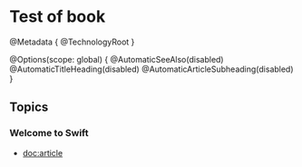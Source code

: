 # Test of book

@Metadata {
  @TechnologyRoot
}

@Options(scope: global) {
  @AutomaticSeeAlso(disabled)
  @AutomaticTitleHeading(disabled)
  @AutomaticArticleSubheading(disabled)
}

## Topics

### Welcome to Swift

- <doc:article>

<!-- Copyright (c) 2021 Apple Inc and the Swift Project authors. All Rights Reserved. -->
